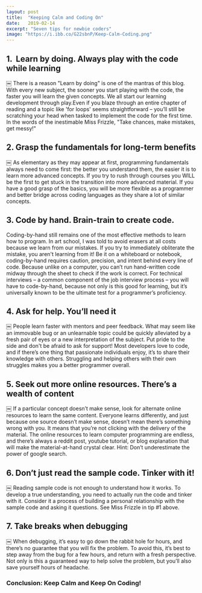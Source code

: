 ```yaml
---
layout: post
title:  "Keeping Calm and Coding On"
date:   2019-02-14
excerpt: "Seven tips for newbie coders"
image: "https://i.ibb.co/G22sbnP/Keep-Calm-Coding.png" 
---
```

## 1.  Learn by doing. Always play with the code while learning
￼
There is a reason "Learn by doing" is one of the mantras of this blog. With every new subject, the sooner you start playing with the code, the faster you will learn the given concepts. We all start our learning development through play.Even if you blaze through an entire chapter of reading and a topic like 'for loops' seems straightforward – you’ll still be scratching your head when tasked to implement the code for the first time.  In the words of the inestimable Miss Frizzle, "Take chances, make mistakes, get messy!"
 

## 2. Grasp the fundamentals for long-term benefits
￼
As elementary as they may appear at first, programming fundamentals always need to come first: the better you understand them, the easier it is to learn more advanced concepts. If you try to rush through courses you WILL be the first to get stuck in the transition into more advanced material. If you have a good grasp of the basics, you will be more flexible as a programmer and better bridge across coding languages as they share a lot of similar concepts.
 
## 3. Code by hand. Brain-train to create code.

Coding-by-hand still remains one of the most effective methods to learn how to program. In art school, I was told to avoid erasers at all costs because we learn from our mistakes. If you try to immediately obliterate the mistake, you aren't learning from it! Be it on a whiteboard or notebook, coding-by-hand requires caution, precision, and intent behind every line of code. Because unlike on a computer, you can’t run hand-written code midway through the sheet to check if the work is correct. For technical interviews – a common component of the job interview process – you will have to code-by-hand, because not only is this good for learning, but it’s universally known to be the ultimate test for a programmer’s proficiency.
 
## 4. Ask for help. You’ll need it
￼
People learn faster with mentors and peer feedback. What may seem like an immovable bug or an unlearnable topic could be quickly alleviated by a fresh pair of eyes or a new interpretation of the subject. Put pride to the side and don't be afraid to ask for support! Most developers love to code, and if there’s one thing that passionate individuals enjoy, it’s to share their knowledge with others. Struggling and helping others with their own struggles makes you a better programmer overall.
 
## 5. Seek out more online resources. There’s a wealth of content
￼
If a particular concept doesn’t make sense, look for alternate online resources to learn the same content. Everyone learns differently, and just because one source doesn’t make sense, doesn’t mean there’s something wrong with you. It means that you’re not clicking with the delivery of the material. The online resources to learn computer programming are endless, and there’s always a reddit post, youtube tutorial, or blog explanation that will make the material-at-hand crystal clear.
Hint: Don’t underestimate the power of google search.
 
## 6. Don’t just read the sample code. Tinker with it!
￼
Reading sample code is not enough to understand how it works. To develop a true understanding, you need to actually run the code and tinker with it. Consider it a process of building a personal relationship with the sample code and asking it questions. See Miss Frizzle in tip #1 above.
 
## 7. Take breaks when debugging
￼
When debugging, it’s easy to go down the rabbit hole for hours, and there’s no guarantee that you will fix the problem. To avoid this, it’s best to step away from the bug for a few hours, and return with a fresh perspective. Not only is this a guaranteed way to help solve the problem, but you’ll also save yourself hours of headache.
 
### Conclusion: Keep Calm and Keep On Coding!

    
